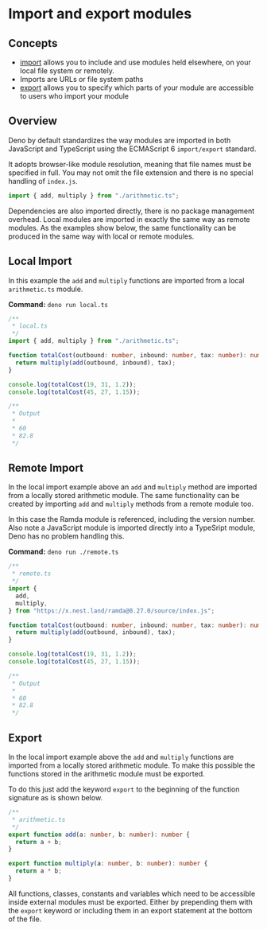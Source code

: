 # Import and export modules

## Concepts

- [import](https://developer.mozilla.org/en-US/docs/Web/JavaScript/Reference/Statements/import)
  allows you to include and use modules held elsewhere, on your local file
  system or remotely.
- Imports are URLs or file system paths
- [export](https://developer.mozilla.org/en-US/docs/Web/JavaScript/Reference/Statements/export)
  allows you to specify which parts of your module are accessible to users who
  import your module

## Overview

Deno by default standardizes the way modules are imported in both JavaScript and
TypeScript using the ECMAScript 6 `import/export` standard.

It adopts browser-like module resolution, meaning that file names must be
specified in full. You may not omit the file extension and there is no special
handling of `index.js`.

```js
import { add, multiply } from "./arithmetic.ts";
```

Dependencies are also imported directly, there is no package management
overhead. Local modules are imported in exactly the same way as remote modules.
As the examples show below, the same functionality can be produced in the same
way with local or remote modules.

## Local Import

In this example the `add` and `multiply` functions are imported from a local
`arithmetic.ts` module.

**Command:** `deno run local.ts`

```ts
/**
 * local.ts
 */
import { add, multiply } from "./arithmetic.ts";

function totalCost(outbound: number, inbound: number, tax: number): number {
  return multiply(add(outbound, inbound), tax);
}

console.log(totalCost(19, 31, 1.2));
console.log(totalCost(45, 27, 1.15));

/**
 * Output
 *
 * 60
 * 82.8
 */
```

## Remote Import

In the local import example above an `add` and `multiply` method are imported
from a locally stored arithmetic module. The same functionality can be created
by importing `add` and `multiply` methods from a remote module too.

In this case the Ramda module is referenced, including the version number. Also
note a JavaScript module is imported directly into a TypeSript module, Deno has
no problem handling this.

**Command:** `deno run ./remote.ts`

```ts
/**
 * remote.ts
 */
import {
  add,
  multiply,
} from "https://x.nest.land/ramda@0.27.0/source/index.js";

function totalCost(outbound: number, inbound: number, tax: number): number {
  return multiply(add(outbound, inbound), tax);
}

console.log(totalCost(19, 31, 1.2));
console.log(totalCost(45, 27, 1.15));

/**
 * Output
 *
 * 60
 * 82.8
 */
```

## Export

In the local import example above the `add` and `multiply` functions are
imported from a locally stored arithmetic module. To make this possible the
functions stored in the arithmetic module must be exported.

To do this just add the keyword `export` to the beginning of the function
signature as is shown below.

```ts
/**
 * arithmetic.ts
 */
export function add(a: number, b: number): number {
  return a + b;
}

export function multiply(a: number, b: number): number {
  return a * b;
}
```

All functions, classes, constants and variables which need to be accessible
inside external modules must be exported. Either by prepending them with the
`export` keyword or including them in an export statement at the bottom of the
file.

